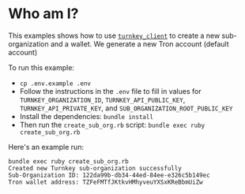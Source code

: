 # Who am I?

This examples shows how to use [`turnkey_client`](https://rubygems.org/gems/turnkey_client) to create a new sub-organization and a wallet. We generate a new Tron account (default account)

To run this example:
* `cp .env.example .env`
* Follow the instructions in the `.env` file to fill in values for `TURNKEY_ORGANIZATION_ID`, `TURNKEY_API_PUBLIC_KEY`, `TURNKEY_API_PRIVATE_KEY`, and `SUB_ORGANIZATION_ROOT_PUBLIC_KEY`
* Install the dependencies: `bundle install`
* Then run the `create_sub_org.rb` script: `bundle exec ruby create_sub_org.rb`

Here's an example run:

```
bundle exec ruby create_sub_org.rb
Created new Turnkey sub-organization successfully
Sub-Organization ID: 122da99b-db34-44ed-84ee-e326c5b149ec
Tron wallet address: TZFeFMTfJKtkvHMhyveuYXSxKReBbmUiZw
```
